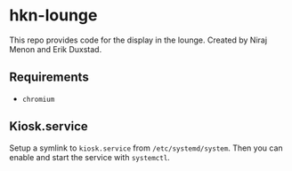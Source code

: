 # hkn-lounge
This repo provides code for the display in the lounge. Created by Niraj Menon and Erik Duxstad. 

## Requirements
- `chromium`

## Kiosk.service
Setup a symlink to `kiosk.service` from `/etc/systemd/system`. Then you can enable and start the service with `systemctl`. 
